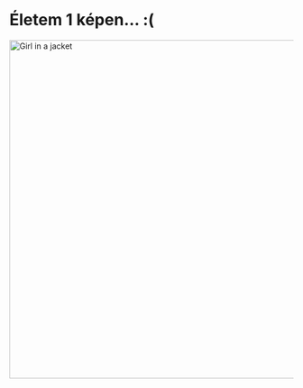<!DOCTYPE html>
<html>
<body>
​
<h1>Életem 1 képen... :(</h1>
​
<img src="https://i.ibb.co/s34jqBR/nicea.png" alt="Girl in a jacket" width="900" height="600">
​
​
</body>
</html>
